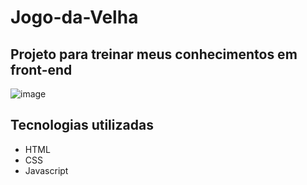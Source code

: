# Jogo-da-Velha
## Projeto para treinar meus conhecimentos em front-end
![image](https://github.com/Jorge-Marcelo/Jogo-da-Velha/assets/49494259/0d4cac2b-aac4-40b5-8302-d228a08b9acc)
## Tecnologias utilizadas 
- HTML
- CSS
- Javascript 


